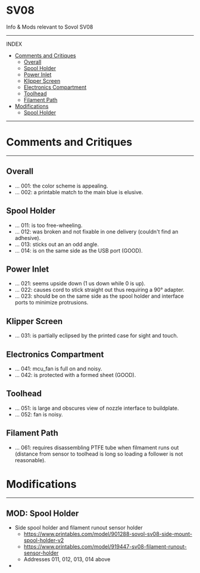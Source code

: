 # SV08
Info &amp; Mods relevant to Sovol SV08

---
INDEX
- [Comments and Critiques](#comments-and-critiques)
  - [Overall](#overall)
  - [Spool Holder](#spool-holder)
  - [Power Inlet](#power-inlet)
  - [Klipper Screen](#klipper-screen)
  - [Electronics Compartment](#electronics-compartment)
  - [Toolhead](#toolhead)
  - [Filament Path](#filament-path)
- [Modifications](#modifications)
  - [Spool Holder](#mod-spool-holder)

---

# Comments and Critiques
---
## Overall
- ... 001: the color scheme is appealing.
- ... 002: a printable match to the main blue is elusive.
## Spool Holder
- ... 011: is too free-wheeling.
- ... 012: was broken and not fixable in one delivery (couldn't find an adhesive).
- ... 013: sticks out an an odd angle.
- ... 014: is on the same side as the USB port (GOOD).
## Power Inlet
- ... 021: seems upside down (1 us down while 0 is up).
- ... 022: causes cord to stick straight out thus requiring a 90&deg; adapter.
- ... 023: should be on the same side as the spool holder and interface ports to minimize protrusions.
## Klipper Screen
- ... 031: is partially eclipsed by the printed case for sight and touch.
## Electronics Compartment
- ... 041: mcu_fan is full on and noisy.
- ... 042: is protected with a formed sheet (GOOD).
## Toolhead
- ... 051: is large and obscures view of nozzle interface to buildplate.
- ... 052: fan is noisy.
## Filament Path
- ... 061: requires disassembling PTFE tube when filmament runs out (distance from sensor to toolhead is long so loading a follower is not reasonable).

# Modifications
---
## MOD: Spool Holder
- Side spool holder and filament runout sensor holder
  - https://www.printables.com/model/901288-sovol-sv08-side-mount-spool-holder-v2
  - https://www.printables.com/model/919447-sv08-filament-runout-sensor-holder
  - Addresses 011, 012, 013, 014 above
- 
